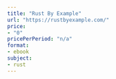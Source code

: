 ```yaml
---
title: "Rust By Example"
url: "https://rustbyexample.com/"
price: 
- "0"
pricePerPeriod: "n/a"
format: 
- ebook
subject: 
- rust
---
```

